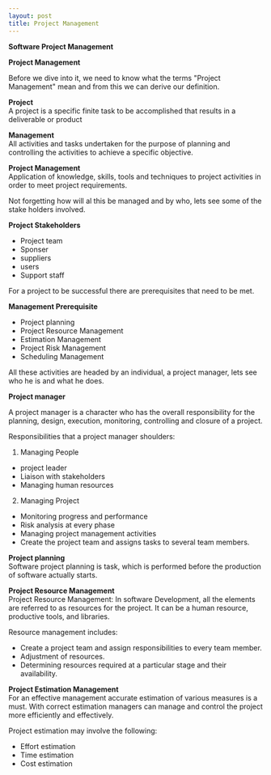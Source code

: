 ```yaml
---
layout: post
title: Project Management
---
```

**Software Project Management**

**Project Management**

Before we dive into it, we need to know what the terms "Project Management" mean and from this we can derive our definition.

**Project**<br>
A project is a specific finite task to be accomplished that results in a deliverable or product

**Management**<br>
All activities and tasks undertaken for the purpose of planning and controlling the activities to achieve a specific objective.

**Project Management**<br>
Application of knowledge, skills, tools and techniques to project activities in order to meet project requirements.

Not forgetting how will al this be managed and by who, lets see some of the stake holders involved.

**Project Stakeholders**

- Project team
- Sponser
- suppliers
- users
- Support staff

For a project to be successful there are prerequisites that need to be met.

**Management Prerequisite**

- Project planning
- Project Resource Management
- Estimation Management
- Project Risk Management
- Scheduling Management

All these activities are headed by an individual, a project manager, lets see who he is and what he does.

**Project manager**

A project manager is a character who has the overall responsibility for the planning, design, execution, monitoring, controlling and closure of a project.

Responsibilities that a project manager shoulders:

1. Managing People
- project leader
- Liaison with stakeholders
- Managing human resources

2. Managing Project
- Monitoring progress and performance
- Risk analysis at every phase
- Managing project management activities
- Create the project team and assigns tasks to several team members.

**Project planning**<br>
Software project planning is task, which is performed before the production of software actually starts.

**Project Resource Management**<br>
Project Resource Management: In software Development, all the elements are referred to as resources for the project. It can be a human resource, productive tools, and libraries.

Resource management includes:

- Create a project team and assign responsibilities to every team member.
- Adjustment of resources.
- Determining resources required at a particular stage and their availability.

**Project Estimation Management**<br>
For an effective management accurate estimation of various measures is a must. With correct estimation managers can manage and control the project more efficiently and effectively.

Project estimation may involve the following:

- Effort estimation
- Time estimation
- Cost estimation
